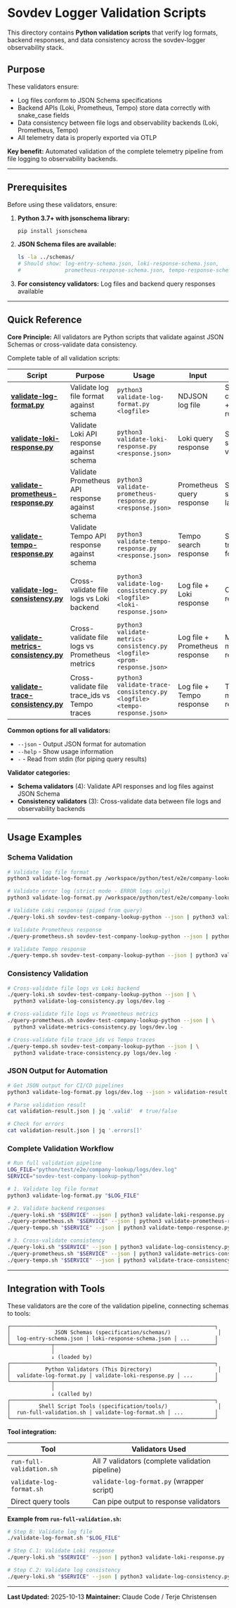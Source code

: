 # Sovdev Logger Validation Scripts

This directory contains **Python validation scripts** that verify log formats, backend responses, and data consistency across the sovdev-logger observability stack.

## Purpose

These validators ensure:
- Log files conform to JSON Schema specifications
- Backend APIs (Loki, Prometheus, Tempo) store data correctly with snake_case fields
- Data consistency between file logs and observability backends (Loki, Prometheus, Tempo)
- All telemetry data is properly exported via OTLP

**Key benefit:** Automated validation of the complete telemetry pipeline from file logging to observability backends.

---

## Prerequisites

Before using these validators, ensure:

1. **Python 3.7+ with jsonschema library:**
   ```bash
   pip install jsonschema
   ```

2. **JSON Schema files are available:**
   ```bash
   ls -la ../schemas/
   # Should show: log-entry-schema.json, loki-response-schema.json,
   #              prometheus-response-schema.json, tempo-response-schema.json
   ```

3. **For consistency validators:** Log files and backend query responses available

---

## Quick Reference

**Core Principle:** All validators are Python scripts that validate against JSON Schemas or cross-validate data consistency.

Complete table of all validation scripts:

| Script | Purpose | Usage | Input | Output | Used By |
|--------|---------|-------|-------|--------|---------|
| [**validate-log-format.py**](validate-log-format.py) | Validate log file format against schema | `python3 validate-log-format.py <logfile>` | NDJSON log file | Schema compliance + custom rules | [`validate-log-format.sh`](../tools/validate-log-format.sh) |
| [**validate-loki-response.py**](validate-loki-response.py) | Validate Loki API response against schema | `python3 validate-loki-response.py <response.json>` | Loki query response | Schema + snake_case validation | [`run-full-validation.sh`](../tools/run-full-validation.sh)<br/>[`run-grafana-validation.sh`](../tools/run-grafana-validation.sh) |
| [**validate-prometheus-response.py**](validate-prometheus-response.py) | Validate Prometheus API response against schema | `python3 validate-prometheus-response.py <response.json>` | Prometheus query response | Schema + snake_case labels | [`run-full-validation.sh`](../tools/run-full-validation.sh)<br/>[`run-grafana-validation.sh`](../tools/run-grafana-validation.sh) |
| [**validate-tempo-response.py**](validate-tempo-response.py) | Validate Tempo API response against schema | `python3 validate-tempo-response.py <response.json>` | Tempo search response | Schema + trace ID format | [`run-full-validation.sh`](../tools/run-full-validation.sh)<br/>[`run-grafana-validation.sh`](../tools/run-grafana-validation.sh) |
| [**validate-log-consistency.py**](validate-log-consistency.py) | Cross-validate file logs vs Loki backend | `python3 validate-log-consistency.py <logfile> <loki-response.json>` | Log file + Loki response | Consistency report | [`run-full-validation.sh`](../tools/run-full-validation.sh)<br/>[`run-grafana-validation.sh`](../tools/run-grafana-validation.sh)<br/>[`run-full-validation-host.sh`](../tools/run-full-validation-host.sh) |
| [**validate-metrics-consistency.py**](validate-metrics-consistency.py) | Cross-validate file logs vs Prometheus metrics | `python3 validate-metrics-consistency.py <logfile> <prom-response.json>` | Log file + Prometheus response | Metrics match report | [`run-full-validation.sh`](../tools/run-full-validation.sh)<br/>[`run-grafana-validation.sh`](../tools/run-grafana-validation.sh) |
| [**validate-trace-consistency.py**](validate-trace-consistency.py) | Cross-validate file trace_ids vs Tempo traces | `python3 validate-trace-consistency.py <logfile> <tempo-response.json>` | Log file + Tempo response | Trace ID match report | [`run-full-validation.sh`](../tools/run-full-validation.sh)<br/>[`run-grafana-validation.sh`](../tools/run-grafana-validation.sh) |

**Common options for all validators:**
- `--json` - Output JSON format for automation
- `--help` - Show usage information
- `-` - Read from stdin (for piping query results)

**Validator categories:**
- **Schema validators** (4): Validate API responses and log files against JSON Schema
- **Consistency validators** (3): Cross-validate data between file logs and observability backends

---

## Usage Examples

### Schema Validation

```bash
# Validate log file format
python3 validate-log-format.py /workspace/python/test/e2e/company-lookup/logs/dev.log

# Validate error log (strict mode - ERROR logs only)
python3 validate-log-format.py /workspace/python/test/e2e/company-lookup/logs/error.log --error-log

# Validate Loki response (piped from query)
./query-loki.sh sovdev-test-company-lookup-python --json | python3 validate-loki-response.py -

# Validate Prometheus response
./query-prometheus.sh sovdev-test-company-lookup-python --json | python3 validate-prometheus-response.py -

# Validate Tempo response
./query-tempo.sh sovdev-test-company-lookup-python --json | python3 validate-tempo-response.py -
```

### Consistency Validation

```bash
# Cross-validate file logs vs Loki backend
./query-loki.sh sovdev-test-company-lookup-python --json | \
  python3 validate-log-consistency.py logs/dev.log -

# Cross-validate file logs vs Prometheus metrics
./query-prometheus.sh sovdev-test-company-lookup-python --json | \
  python3 validate-metrics-consistency.py logs/dev.log -

# Cross-validate file trace_ids vs Tempo traces
./query-tempo.sh sovdev-test-company-lookup-python --json | \
  python3 validate-trace-consistency.py logs/dev.log -
```

### JSON Output for Automation

```bash
# Get JSON output for CI/CD pipelines
python3 validate-log-format.py logs/dev.log --json > validation-result.json

# Parse validation result
cat validation-result.json | jq '.valid'  # true/false

# Check for errors
cat validation-result.json | jq '.errors[]'
```

### Complete Validation Workflow

```bash
# Run full validation pipeline
LOG_FILE="python/test/e2e/company-lookup/logs/dev.log"
SERVICE="sovdev-test-company-lookup-python"

# 1. Validate log file format
python3 validate-log-format.py "$LOG_FILE"

# 2. Validate backend responses
./query-loki.sh "$SERVICE" --json | python3 validate-loki-response.py -
./query-prometheus.sh "$SERVICE" --json | python3 validate-prometheus-response.py -
./query-tempo.sh "$SERVICE" --json | python3 validate-tempo-response.py -

# 3. Cross-validate consistency
./query-loki.sh "$SERVICE" --json | python3 validate-log-consistency.py "$LOG_FILE" -
./query-prometheus.sh "$SERVICE" --json | python3 validate-metrics-consistency.py "$LOG_FILE" -
./query-tempo.sh "$SERVICE" --json | python3 validate-trace-consistency.py "$LOG_FILE" -
```

---

## Integration with Tools

These validators are the core of the validation pipeline, connecting schemas to tools:

```
┌─────────────────────────────────────────────────────────────────┐
│              JSON Schemas (specification/schemas/)               │
│  log-entry-schema.json │ loki-response-schema.json │ ...        │
└─────────────┬───────────────────────────────────────────────────┘
              │
              ↓ (loaded by)
┌─────────────────────────────────────────────────────────────────┐
│           Python Validators (This Directory)                     │
│  validate-log-format.py │ validate-loki-response.py │ ...       │
└─────────────┬───────────────────────────────────────────────────┘
              │
              ↓ (called by)
┌─────────────────────────────────────────────────────────────────┐
│         Shell Script Tools (specification/tools/)                │
│  run-full-validation.sh │ validate-log-format.sh │ ...          │
└─────────────────────────────────────────────────────────────────┘
```

**Tool integration:**

| Tool | Validators Used |
|------|-----------------|
| `run-full-validation.sh` | All 7 validators (complete validation pipeline) |
| `validate-log-format.sh` | `validate-log-format.py` (wrapper script) |
| Direct query tools | Can pipe output to response validators |

**Example from `run-full-validation.sh`:**
```bash
# Step B: Validate log file
./validate-log-format.sh "$LOG_FILE"

# Step C.1: Validate Loki response
./query-loki.sh "$SERVICE" --json | python3 validate-loki-response.py -

# Step C.2: Validate log consistency
./query-loki.sh "$SERVICE" --json | python3 validate-log-consistency.py "$LOG_FILE" -
```

---


**Last Updated:** 2025-10-13
**Maintainer:** Claude Code / Terje Christensen
